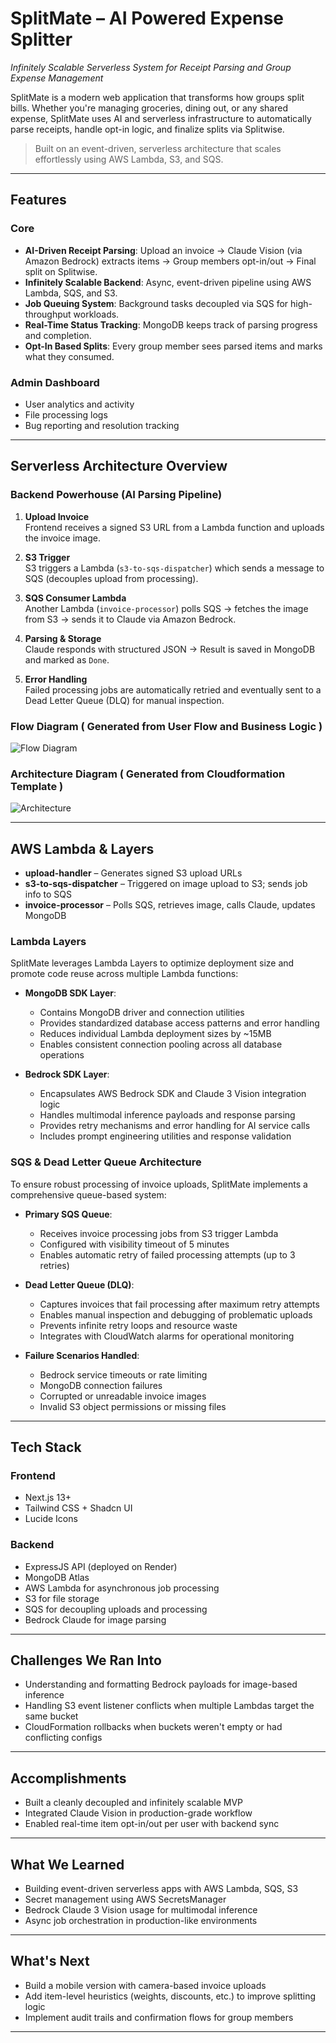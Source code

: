 # SplitMate – AI Powered Expense Splitter

_Infinitely Scalable Serverless System for Receipt Parsing and Group Expense Management_

SplitMate is a modern web application that transforms how groups split bills. Whether you're managing groceries, dining out, or any shared expense, SplitMate uses AI and serverless infrastructure to automatically parse receipts, handle opt-in logic, and finalize splits via Splitwise.

> Built on an event-driven, serverless architecture that scales effortlessly using AWS Lambda, S3, and SQS.

---

## Features

### Core

- **AI-Driven Receipt Parsing**: Upload an invoice → Claude Vision (via Amazon Bedrock) extracts items → Group members opt-in/out → Final split on Splitwise.
- **Infinitely Scalable Backend**: Async, event-driven pipeline using AWS Lambda, SQS, and S3.
- **Job Queuing System**: Background tasks decoupled via SQS for high-throughput workloads.
- **Real-Time Status Tracking**: MongoDB keeps track of parsing progress and completion.
- **Opt-In Based Splits**: Every group member sees parsed items and marks what they consumed.

### Admin Dashboard

- User analytics and activity
- File processing logs
- Bug reporting and resolution tracking

---

## Serverless Architecture Overview

### Backend Powerhouse (AI Parsing Pipeline)

1. **Upload Invoice**  
   Frontend receives a signed S3 URL from a Lambda function and uploads the invoice image.

2. **S3 Trigger**  
   S3 triggers a Lambda (`s3-to-sqs-dispatcher`) which sends a message to SQS (decouples upload from processing).

3. **SQS Consumer Lambda**  
   Another Lambda (`invoice-processor`) polls SQS → fetches the image from S3 → sends it to Claude via Amazon Bedrock.

4. **Parsing & Storage**  
   Claude responds with structured JSON → Result is saved in MongoDB and marked as `Done`.

5. **Error Handling**  
   Failed processing jobs are automatically retried and eventually sent to a Dead Letter Queue (DLQ) for manual inspection.

### Flow Diagram ( Generated from User Flow and Business Logic )

![Flow Diagram](https://resume-jenish.s3.us-east-1.amazonaws.com/image.png)

### Architecture Diagram ( Generated from Cloudformation Template )

![Architecture](https://resume-jenish.s3.us-east-1.amazonaws.com/Architecture.png)

---

## AWS Lambda & Layers

- **upload-handler** – Generates signed S3 upload URLs
- **s3-to-sqs-dispatcher** – Triggered on image upload to S3; sends job info to SQS
- **invoice-processor** – Polls SQS, retrieves image, calls Claude, updates MongoDB

### Lambda Layers

SplitMate leverages Lambda Layers to optimize deployment size and promote code reuse across multiple Lambda functions:

- **MongoDB SDK Layer**:

  - Contains MongoDB driver and connection utilities
  - Provides standardized database access patterns and error handling
  - Reduces individual Lambda deployment sizes by ~15MB
  - Enables consistent connection pooling across all database operations

- **Bedrock SDK Layer**:
  - Encapsulates AWS Bedrock SDK and Claude 3 Vision integration logic
  - Handles multimodal inference payloads and response parsing
  - Provides retry mechanisms and error handling for AI service calls
  - Includes prompt engineering utilities and response validation

### SQS & Dead Letter Queue Architecture

To ensure robust processing of invoice uploads, SplitMate implements a comprehensive queue-based system:

- **Primary SQS Queue**:

  - Receives invoice processing jobs from S3 trigger Lambda
  - Configured with visibility timeout of 5 minutes
  - Enables automatic retry of failed processing attempts (up to 3 retries)

- **Dead Letter Queue (DLQ)**:

  - Captures invoices that fail processing after maximum retry attempts
  - Enables manual inspection and debugging of problematic uploads
  - Prevents infinite retry loops and resource waste
  - Integrates with CloudWatch alarms for operational monitoring

- **Failure Scenarios Handled**:
  - Bedrock service timeouts or rate limiting
  - MongoDB connection failures
  - Corrupted or unreadable invoice images
  - Invalid S3 object permissions or missing files

---

## Tech Stack

### Frontend

- Next.js 13+
- Tailwind CSS + Shadcn UI
- Lucide Icons

### Backend

- ExpressJS API (deployed on Render)
- MongoDB Atlas
- AWS Lambda for asynchronous job processing
- S3 for file storage
- SQS for decoupling uploads and processing
- Bedrock Claude for image parsing

---

## Challenges We Ran Into

- Understanding and formatting Bedrock payloads for image-based inference
- Handling S3 event listener conflicts when multiple Lambdas target the same bucket
- CloudFormation rollbacks when buckets weren't empty or had conflicting configs

---

## Accomplishments

- Built a cleanly decoupled and infinitely scalable MVP
- Integrated Claude Vision in production-grade workflow
- Enabled real-time item opt-in/out per user with backend sync

---

## What We Learned

- Building event-driven serverless apps with AWS Lambda, SQS, S3
- Secret management using AWS SecretsManager
- Bedrock Claude 3 Vision usage for multimodal inference
- Async job orchestration in production-like environments

---

## What's Next

- Build a mobile version with camera-based invoice uploads
- Add item-level heuristics (weights, discounts, etc.) to improve splitting logic
- Implement audit trails and confirmation flows for group members

---
